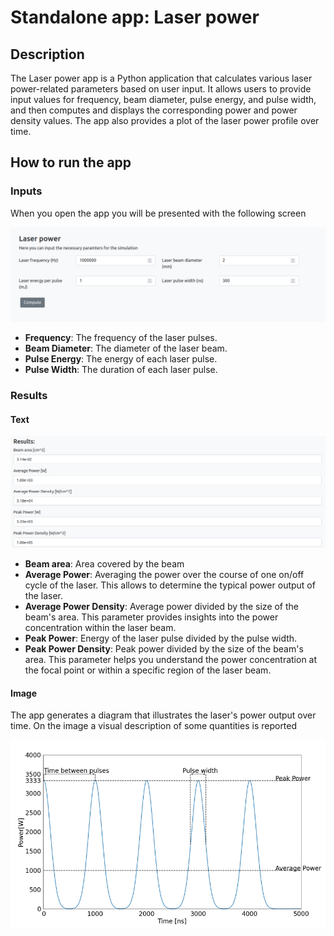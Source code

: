 # Standalone app: Laser power

## Description

The Laser power app is a Python application that calculates various laser power-related parameters based on user input. It allows users to provide input values for frequency, beam diameter, pulse energy, and pulse width, and then computes and displays the corresponding power and power density values. The app also provides a plot of the laser power profile over time.

## How to run the app

### Inputs

When you open the app you will be presented with the following screen

![laser_app|200x100](../_static/img/standalone_apps/laser_inputs.png)

- **Frequency**: The frequency of the laser pulses.
- **Beam Diameter**: The diameter of the laser beam.
- **Pulse Energy**: The energy of each laser pulse.
- **Pulse Width**: The duration of each laser pulse.

### Results

#### Text

![laser_app|200x100](../_static/img/standalone_apps/text_outputs.png)

- **Beam area**: Area covered by the beam
- **Average Power**: Averaging the power over the course of one on/off cycle of the laser. This allows to determine the typical power output of the laser.
- **Average Power Density**: Average power divided by the size of the beam's area. This parameter provides insights into the power concentration within the laser beam.
- **Peak Power**: Energy of the laser pulse divided by the pulse width.
- **Peak Power Density**: Peak power divided by the size of the beam's area. This parameter helps you understand the power concentration at the focal point or within a specific region of the laser beam.

#### Image

The app generates a diagram that illustrates the laser's power output over time. On the image a visual description of some quantities is reported

![laser_app|200x100](../_static/img/standalone_apps/image_output.png)
